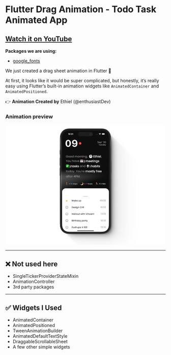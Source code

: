# Flutter Drag Animation - Todo Task Animated App

## [Watch it on YouTube](https://youtu.be/L_Q5fRhwHPE)

**Packages we are using:**

- [google_fonts](https://pub.dev/packages/google_fonts)

We just created a drag sheet animation in Flutter 🎉

At first, it looks like it would be super complicated, but honestly, it’s really easy using Flutter’s built-in animation widgets like `AnimatedContainer` and `AnimatedPositioned`.

👉 **Animation Created by** Ethiel (@enthusiastDev)

### Animation preview

![Preview](/preview.gif)

---

## ❌ Not used here

- SingleTickerProviderStateMixin
- AnimationController
- 3rd party packages

---

## ✅ Widgets I Used

- AnimatedContainer
- AnimatedPositioned
- TweenAnimationBuilder
- AnimatedDefaultTextStyle
- DraggableScrollableSheet
- A few other simple widgets
